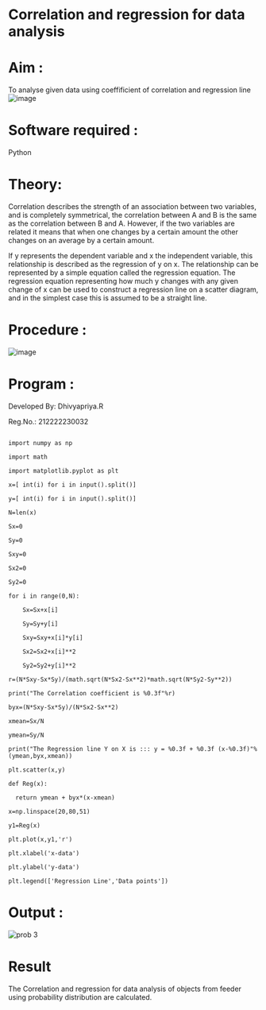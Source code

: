 # Correlation and regression for data analysis
# Aim : 

To analyse given data using coeffificient of correlation and regression line
![image](https://user-images.githubusercontent.com/104613195/168224136-d6b64e64-7d3d-4775-9337-c8f96fe41f2d.png)


# Software required :  

Python

# Theory:

Correlation describes the strength of an association between two variables, and is completely symmetrical, the correlation between A and B is the same as the correlation between B and A. However, if the two variables are related it means that when one changes by a certain amount the other changes on an average by a certain amount.  

If y represents the dependent variable and x the independent variable, this relationship is described as the regression of y on x. The relationship can be represented by a simple equation called the regression equation. The regression equation representing how much y changes with any given change of x can be used to construct a regression line on a scatter diagram, and in the simplest case this is assumed to be a straight line.

# Procedure :

![image](https://user-images.githubusercontent.com/104613195/168225866-ac8f6610-bdc3-4ac2-a24e-2b24ba08e189.png)

# Program :

Developed By: Dhivyapriya.R

Reg.No.: 212222230032

```

import numpy as np

import math

import matplotlib.pyplot as plt

x=[ int(i) for i in input().split()]

y=[ int(i) for i in input().split()]

N=len(x)

Sx=0

Sy=0

Sxy=0

Sx2=0

Sy2=0

for i in range(0,N):

    Sx=Sx+x[i]
    
    Sy=Sy+y[i]
    
    Sxy=Sxy+x[i]*y[i]
    
    Sx2=Sx2+x[i]**2
    
    Sy2=Sy2+y[i]**2

r=(N*Sxy-Sx*Sy)/(math.sqrt(N*Sx2-Sx**2)*math.sqrt(N*Sy2-Sy**2))

print("The Correlation coefficient is %0.3f"%r)

byx=(N*Sxy-Sx*Sy)/(N*Sx2-Sx**2)

xmean=Sx/N

ymean=Sy/N

print("The Regression line Y on X is ::: y = %0.3f + %0.3f (x-%0.3f)"%(ymean,byx,xmean))

plt.scatter(x,y)

def Reg(x):

  return ymean + byx*(x-xmean)

x=np.linspace(20,80,51)

y1=Reg(x)

plt.plot(x,y1,'r')

plt.xlabel('x-data')

plt.ylabel('y-data')

plt.legend(['Regression Line','Data points'])

```

# Output :

![prob 3](https://github.com/dhivyapriyar/Correlation_Regression/assets/119477552/60d64f97-5e94-45c7-880d-dc402baf1cad)

# Result

The Correlation and regression for data analysis of objects from feeder using probability distribution are calculated.



